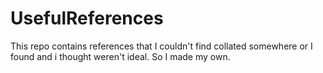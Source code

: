 # UsefulReferences
This repo contains references that I couldn't find collated somewhere or I found and i thought weren't ideal. So I made my own.
